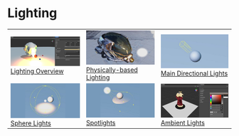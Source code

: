 # Lighting

||||
|:-|:-|:-|
|[![image](light/lighting.png)<br>Lighting Overview](../concepts/scene/light.md)|[![image](light/pbr-lighting.jpg)<br>Physically-based Lighting](../concepts/scene/light/pbr-lighting.md)|[![image](light/dir-light.jpg)<br>Main Directional Lights](../concepts/scene/light/dir-light.md) |
|[![image](light/sphere-light.jpg)<br>Sphere Lights](../concepts/scene/light/sphere-light.md)|[![image](light/spot-light.jpg)<br>Spotlights](../concepts/scene/light/spot-light.md)|[![image](light/ambient-light.png)<br>Ambient Lights](../concepts/scene/ambient.md) |
